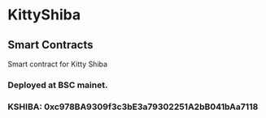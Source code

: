 # KittyShiba

##  Smart Contracts
Smart contract for Kitty Shiba

### Deployed at BSC mainet. 
### KSHIBA: 0xc978BA9309f3c3bE3a79302251A2bB041bAa7118

